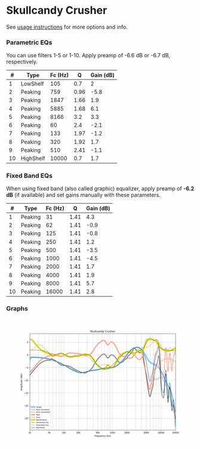 # Skullcandy Crusher
See [usage instructions](https://github.com/jaakkopasanen/AutoEq#usage) for more options and info.

### Parametric EQs
You can use filters 1-5 or 1-10. Apply preamp of -6.6 dB or -6.7 dB, respectively.

|   # | Type      |   Fc (Hz) |    Q |   Gain (dB) |
|-----|-----------|-----------|------|-------------|
|   1 | LowShelf  |       105 | 0.7  |         2   |
|   2 | Peaking   |       759 | 0.96 |        -5.8 |
|   3 | Peaking   |      1847 | 1.66 |         1.9 |
|   4 | Peaking   |      5885 | 1.68 |         6.1 |
|   5 | Peaking   |      8166 | 3.2  |         3.3 |
|   6 | Peaking   |        60 | 2.4  |        -2.1 |
|   7 | Peaking   |       133 | 1.97 |        -1.2 |
|   8 | Peaking   |       320 | 1.92 |         1.7 |
|   9 | Peaking   |       510 | 2.41 |        -1.1 |
|  10 | HighShelf |     10000 | 0.7  |         1.7 |

### Fixed Band EQs
When using fixed band (also called graphic) equalizer, apply preamp of **-6.2 dB** (if available) and set gains manually with these parameters.

|   # | Type    |   Fc (Hz) |    Q |   Gain (dB) |
|-----|---------|-----------|------|-------------|
|   1 | Peaking |        31 | 1.41 |         4.3 |
|   2 | Peaking |        62 | 1.41 |        -0.9 |
|   3 | Peaking |       125 | 1.41 |        -0.8 |
|   4 | Peaking |       250 | 1.41 |         1.2 |
|   5 | Peaking |       500 | 1.41 |        -3.5 |
|   6 | Peaking |      1000 | 1.41 |        -4.5 |
|   7 | Peaking |      2000 | 1.41 |         1.7 |
|   8 | Peaking |      4000 | 1.41 |         1.9 |
|   9 | Peaking |      8000 | 1.41 |         5.7 |
|  10 | Peaking |     16000 | 1.41 |         2.8 |

### Graphs
![](./Skullcandy%20Crusher.png)
